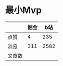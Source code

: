 # 最小Mvp

|        | 掘金 | b站  |
| ------ | ---- | ---- |
| 点赞   | 4    |  235   |
| 浏览   | 311    |  2582    |
| 文章数 |     |     |

